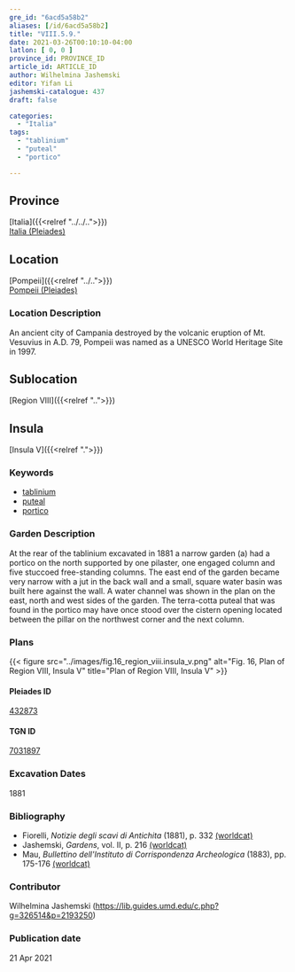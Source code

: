 ```yaml
---
gre_id: "6acd5a58b2"
aliases: [/id/6acd5a58b2]
title: "VIII.5.9."
date: 2021-03-26T00:10:10-04:00
latlon: [ 0, 0 ]
province_id: PROVINCE_ID
article_id: ARTICLE_ID
author: Wilhelmina Jashemski
editor: Yifan Li
jashemski-catalogue: 437
draft: false

categories:
  - "Italia"
tags:
  - "tablinium"
  - "puteal"
  - "portico"

---
```


## Province
[Italia]({{<relref "../../..">}}) \
[Italia (Pleiades)](https://pleiades.stoa.org/places/1052)

## Location
[Pompeii]({{<relref "../..">}}) \
[Pompeii (Pleiades)](https://pleiades.stoa.org/places/433032)

### Location Description
An ancient city of Campania destroyed by the volcanic eruption of Mt. Vesuvius in A.D. 79, Pompeii was named as a UNESCO World Heritage Site in 1997.

## Sublocation
[Region VIII]({{<relref "..">}})

## Insula
[Insula V]({{<relref ".">}})

### Keywords
 - [tablinium](http://vocab.getty.edu/page/aat/300004180)
 - [puteal](http://vocab.getty.edu/page/aat/300443458)
 - [portico](http://vocab.getty.edu/page/aat/300004145)


### Garden Description
At the rear of the tablinium excavated in 1881 a narrow garden (a) had a portico on the north supported by one pilaster, one engaged column and five stuccoed free-standing columns. The east end of the garden became very narrow with a jut in the back wall and a small, square water basin was built here against the wall. A water channel was shown in the plan on the east, north and west sides of the garden. The terra-cotta puteal that was found in the portico may have once stood over the cistern opening located between the pillar on the northwest corner and the next column.

### Plans
{{< figure src="../images/fig.16_region_viii.insula_v.png" alt="Fig. 16, Plan of  Region VIII, Insula V" title="Plan of  Region VIII, Insula V" >}}

#### Pleiades ID
[432873](https://pleiades.stoa.org/places/538911200)

#### TGN ID
[7031897](http://vocab.getty.edu/page/tgn/2053030)

###  Excavation Dates
1881

### Bibliography
* Fiorelli, *Notizie degli scavi di Antichita* (1881), p. 332 [(worldcat)](http://www.worldcat.org/oclc/638883283)
* Jashemski, *Gardens*, vol. II, p. 216 [(worldcat)](http://www.worldcat.org/oclc/1113367431)
* Mau, *Bullettino dell'Instituto di Corrispondenza Archeologica* (1883), pp. 175-176 [(worldcat)](http://www.worldcat.org/oclc/823239162)




### Contributor
Wilhelmina Jashemski (https://lib.guides.umd.edu/c.php?g=326514&p=2193250)

### Publication date

21 Apr 2021
